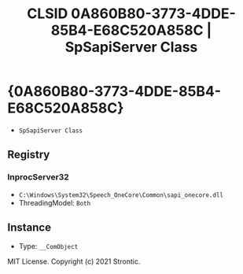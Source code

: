 ﻿---
title: "CLSID 0A860B80-3773-4DDE-85B4-E68C520A858C | SpSapiServer Class"
excerpt: What is COM-Object CLSID 0A860B80-3773-4DDE-85B4-E68C520A858C?
---

# {0A860B80-3773-4DDE-85B4-E68C520A858C}

* `SpSapiServer Class`

## Registry


### InprocServer32

* `C:\Windows\System32\Speech_OneCore\Common\sapi_onecore.dll`
* ThreadingModel: `Both`

## Instance

* Type: `__ComObject`

MIT License. Copyright (c) 2021 Strontic.


